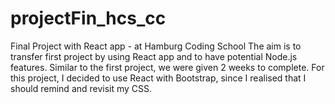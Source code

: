 # projectFin_hcs_cc
Final Project with React app - at Hamburg Coding School
The aim is to transfer first project by using React app and to have potential Node.js features.
Similar to the first project, we were given 2 weeks to complete. 
For this project, I decided to use React with Bootstrap, since I realised that I should remind and revisit my CSS.
